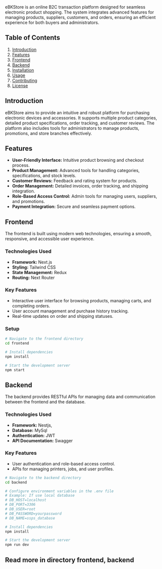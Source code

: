 
eBKStore is an online B2C transaction platform designed for seamless electronic product shopping. The system integrates advanced features for managing products, suppliers, customers, and orders, ensuring an efficient experience for both buyers and administrators.
## Table of Contents

1. [Introduction](#introduction)
2. [Features](#features)
3. [Frontend](#frontend)
4. [Backend](#backend)
5. [Installation](#installation)
6. [Usage](#usage)
7. [Contributing](#contributing)
8. [License](#license)

## Introduction

eBKStore aims to provide an intuitive and robust platform for purchasing electronic devices and accessories. It supports multiple product categories, detailed product specifications, order tracking, and customer reviews. The platform also includes tools for administrators to manage products, promotions, and store branches effectively.
## Features



- **User-Friendly Interface:** Intuitive product browsing and checkout process.
- **Product Management:** Advanced tools for handling categories, specifications, and stock levels.
- **Customer Reviews:** Feedback and rating system for products.
- **Order Management:** Detailed invoices, order tracking, and shipping integration.
- **Role-Based Access Control:** Admin tools for managing users, suppliers, and promotions.
- **Payment Integration:** Secure and seamless payment options.

## Frontend

The frontend is built using modern web technologies, ensuring a smooth, responsive, and accessible user experience.

### Technologies Used

- **Framework:** Next.js
- **Styling:** Tailwind CSS
- **State Management:** Redux
- **Routing:** Next Router

### Key Features

- Interactive user interface for browsing products, managing carts, and completing orders.
- User account management and purchase history tracking.
- Real-time updates on order and shipping statuses.

### Setup
```bash
# Navigate to the frontend directory
cd frontend

# Install dependencies
npm install

# Start the development server
npm start

```
## Backend

The backend provides RESTful APIs for managing data and communication between the frontend and the database.

### Technologies Used

- **Framework:** Nestjs,
- **Database:** MySql
- **Authentication:** JWT
- **API Documentation:** Swagger

### Key Features

- User authentication and role-based access control.
- APIs for managing printers, jobs, and user profiles.

```bash
# Navigate to the backend directory
cd backend

# Configure environment variables in the .env file
# Example: If use local database
# DB_HOST=localhost
# DB_PORT=3306
# DB_USER=root
# DB_PASSWORD=yourpassword
# DB_NAME=ssps_database

# Install dependencies
npm install

# Start the development server
npm run dev
```

## Read more in directory frontend, backend
